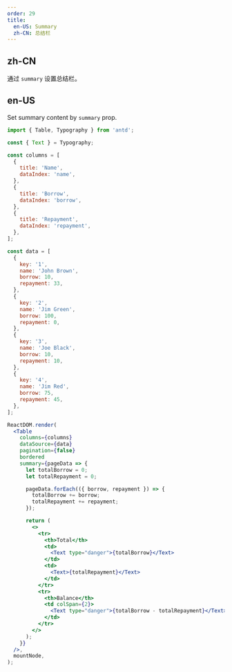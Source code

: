 ```yaml
---
order: 29
title:
  en-US: Summary
  zh-CN: 总结栏
---
```


## zh-CN

通过 `summary` 设置总结栏。

## en-US

Set summary content by `summary` prop.

```jsx
import { Table, Typography } from 'antd';

const { Text } = Typography;

const columns = [
  {
    title: 'Name',
    dataIndex: 'name',
  },
  {
    title: 'Borrow',
    dataIndex: 'borrow',
  },
  {
    title: 'Repayment',
    dataIndex: 'repayment',
  },
];

const data = [
  {
    key: '1',
    name: 'John Brown',
    borrow: 10,
    repayment: 33,
  },
  {
    key: '2',
    name: 'Jim Green',
    borrow: 100,
    repayment: 0,
  },
  {
    key: '3',
    name: 'Joe Black',
    borrow: 10,
    repayment: 10,
  },
  {
    key: '4',
    name: 'Jim Red',
    borrow: 75,
    repayment: 45,
  },
];

ReactDOM.render(
  <Table
    columns={columns}
    dataSource={data}
    pagination={false}
    bordered
    summary={pageData => {
      let totalBorrow = 0;
      let totalRepayment = 0;

      pageData.forEach(({ borrow, repayment }) => {
        totalBorrow += borrow;
        totalRepayment += repayment;
      });

      return (
        <>
          <tr>
            <th>Total</th>
            <td>
              <Text type="danger">{totalBorrow}</Text>
            </td>
            <td>
              <Text>{totalRepayment}</Text>
            </td>
          </tr>
          <tr>
            <th>Balance</th>
            <td colSpan={2}>
              <Text type="danger">{totalBorrow - totalRepayment}</Text>
            </td>
          </tr>
        </>
      );
    }}
  />,
  mountNode,
);
```

<style>
  #components-table-demo-summary tfoot th,
  #components-table-demo-summary tfoot td {
    background: #fafafa;
  }
  [data-theme="dark"] #components-table-demo-summary tfoot th,
  [data-theme="dark"] #components-table-demo-summary tfoot td {
    background: #1d1d1d;
  }
</style>
